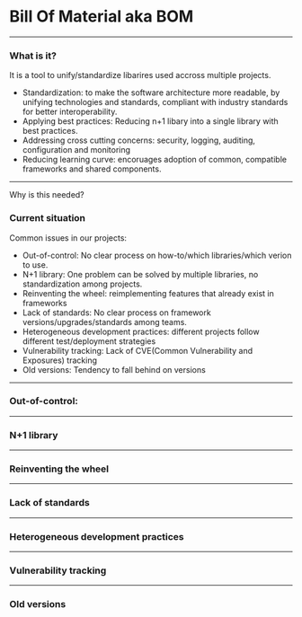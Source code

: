 # Bill Of Material aka BOM

---
### What is it?
It is a tool to unify/standardize libarires used accross multiple projects.

* Standardization: to make the software architecture more readable, by unifying technologies and standards, compliant with industry standards for better interoperability.
* Applying best practices: Reducing n+1 libary into a single library with best practices.
* Addressing cross cutting concerns: security, logging, auditing, configuration and monitoring
* Reducing learning curve: encoruages adoption of common, compatible frameworks and shared components. 

---
Why is this needed?
### Current situation

Common issues in our projects:

* Out-of-control: No clear process on how-to/which libraries/which verion to use.
* N+1 library: One problem can be solved by multiple libraries, no standardization among projects.
* Reinventing the wheel: reimplementing features that already exist in frameworks
* Lack of standards: No clear process on framework versions/upgrades/standards among teams.
* Heterogeneous development practices: different projects follow different test/deployment strategies
* Vulnerability tracking: Lack of CVE(Common Vulnerability and Exposures) tracking
* Old versions: Tendency to fall behind on versions

---
### Out-of-control:

---
### N+1 library

---
### Reinventing the wheel

---
### Lack of standards

----
### Heterogeneous development practices

---
### Vulnerability tracking

---
### Old versions
